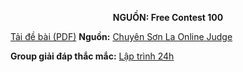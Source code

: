 **<center>NGUỒN: Free Contest 100</center>**

[Tải đề bài (PDF)](/statements/2335/GOODARR.pdf)
**Nguồn:** [Chuyên Sơn La Online Judge](http://csloj.ddns.net/)

**Group giải đáp thắc mắc:** [Lập trình 24h](https://www.facebook.com/groups/1386904321519984)